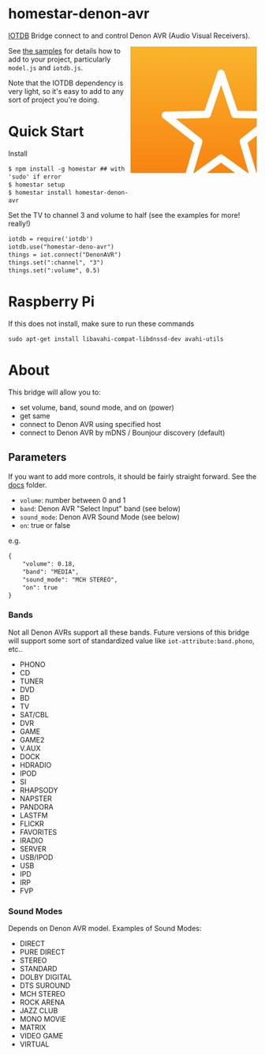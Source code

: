 # homestar-denon-avr
[IOTDB](https://github.com/dpjanes/node-iotdb) Bridge connect to and control Denon AVR (Audio Visual Receivers).

<img src="https://raw.githubusercontent.com/dpjanes/iotdb-homestar/master/docs/HomeStar.png" align="right" />

See <a href="samples/">the samples</a> for details how to add to your project,
particularly <code>model.js</code> and <code>iotdb.js</code>.

Note that the IOTDB dependency is very light, so it's easy to add to any sort of 
project you're doing.

# Quick Start

Install

	$ npm install -g homestar ## with 'sudo' if error
	$ homestar setup
	$ homestar install homestar-denon-avr

Set the TV to channel 3 and volume to half (see the examples for more! really!)

	iotdb = require('iotdb')
    iotdb.use("homestar-deno-avr")
	things = iot.connect("DenonAVR")
    things.set(":channel", "3")
    things.set(":volume", 0.5)

# Raspberry Pi

If this does not install, make sure to run these commands

    sudo apt-get install libavahi-compat-libdnssd-dev avahi-utils

# About

This bridge will allow you to:

* set volume, band, sound mode, and on (power)
* get same
* connect to Denon AVR using specified host
* connect to Denon AVR by mDNS / Bounjour discovery (default)

## Parameters

If you want to add more controls, it should be fairly
straight forward. See the <a href="docs">docs</a> folder.

* <code>volume</code>: number between 0 and 1
* <code>band</code>: Denon AVR "Select Input" band (see below)
* <code>sound_mode</code>: Denon AVR Sound Mode (see below)
* <code>on</code>: true or false
  
e.g.

    {
        "volume": 0.18,
        "band": "MEDIA",
        "sound_mode": "MCH STEREO",
        "on": true
    }

### Bands

Not all Denon AVRs support all these bands. Future
versions of this bridge will support some sort of
standardized value like <code>iot-attribute:band.phono</code>, etc..

* PHONO
* CD
* TUNER
* DVD
* BD
* TV
* SAT/CBL
* DVR
* GAME
* GAME2
* V.AUX
* DOCK
* HDRADIO
* IPOD
* SI
* RHAPSODY
* NAPSTER
* PANDORA
* LASTFM
* FLICKR
* FAVORITES
* IRADIO
* SERVER
* USB/IPOD
* USB
* IPD
* IRP
* FVP

### Sound Modes

Depends on Denon AVR model. Examples of Sound Modes:

* DIRECT
* PURE DIRECT
* STEREO
* STANDARD
* DOLBY DIGITAL
* DTS SUROUND
* MCH STEREO
* ROCK ARENA
* JAZZ CLUB
* MONO MOVIE
* MATRIX
* VIDEO GAME
* VIRTUAL
